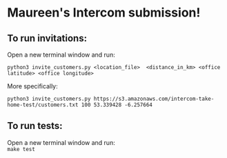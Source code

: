 # Maureen's Intercom submission!

## To run invitations:
Open a new terminal window and run:  

```python3 invite_customers.py <location_file>  <distance_in_km> <office latitude> <office longitude> ```

More specifically:  

```python3 invite_customers.py https://s3.amazonaws.com/intercom-take-home-test/customers.txt 100 53.339428 -6.257664```
## To run tests:
Open a new terminal window and run:  
    ```make test```